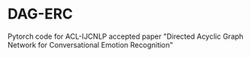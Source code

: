 # DAG-ERC
Pytorch code for ACL-IJCNLP accepted paper "Directed Acyclic Graph Network for Conversational Emotion Recognition"
